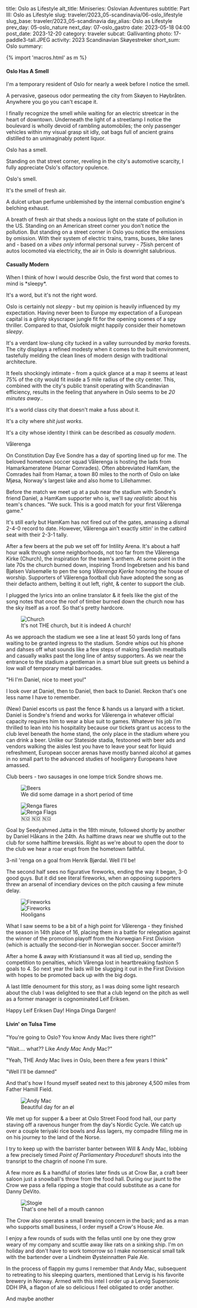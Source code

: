 title: Oslo as Lifestyle
alt_title: Miniseries: Oslovian Adventures
subtitle: Part III: Oslo as Lifestyle
slug: traveler/2023_05-scandinavia/06-oslo_lifestyle
slug_base: traveler/2023_05-scandinavia
day_alias: Oslo as Lifestyle
prev_day: 05-oslo_nature
next_day: 07-oslo_gastro
date: 2023-05-18 04:00
post_date: 2023-12-20
category: traveler
subcat: Gallivanting
photo: 17-paddle3-tall.JPEG
activity: 2023 Scandinavian Sk&oslash;yestreker
short_sum: Oslo
summary: 

{% import 'macros.html' as m %}

<h4 class="article-subheader">Oslo Has A Smell</h4>
I'm a temporary resident of Oslo for nearly a week before I notice the smell.

A pervasive, gaseous odor permeating the city from Sk&oslash;yen to
H&oslash;ybr&aring;ten. Anywhere you go you can't escape it.

I finally recognize the smell while waiting for an electric streetcar in the
heart of downtown. Underneath the light of a streetlamp I notice the
boulevard is wholly devoid of rambling automobiles; the only passenger vehicles
within my visual grasp sit idly, oat bags full of
ancient grains distilled to an unimaginably potent liquor.

Oslo has a smell.

Standing on that street corner, reveling in the city's automotive scarcity,
I fully appreciate Oslo's olfactory opulence. 

Oslo's smell.

It's the smell of fresh air.

A dulcet urban perfume unblemished by the internal combustion engine's belching
exhaust.

A breath of fresh air that sheds a noxious light on the state of pollution in
the US. Standing on an American street corner you don't notice the pollution.
But standing on a street corner in Oslo you notice the emissions by omission.
With their system of electric trains, trams, buses, bike lanes and - based on a
*vibes only* informal personal survey - 75ish percent of autos locomoted via
electricity, the air in Oslo is downright salubrious.


<h4 class="article-subheader">Casually Modern</h4>
When I think of how I would describe Oslo, the first word that comes to mind is
*sleepy*.

It's a word, but it's not the right word.

Oslo is certainly not *sleepy* - but my opinion is heavily influenced by my
expectation. Having never been to Europe my expectation of a European capital is
a glinty skyscraper jungle fit for the opening scenes of a spy thriller.
Compared to that, Oslofolk might happily consider their hometown *sleepy*.

It's a verdant low-slung city tucked in a valley surrounded by *marka*
forests. The city displays a refined modesty when it comes to the built
environment, tastefully melding the clean lines of modern design with traditional
architecture.

It feels shockingly intimate - from a quick glance at a map it seems at least
75% of the city would fit inside a 5 mile radius of the city center. This,
combined with the city's public transit operating with Scandinavian efficiency, results in the feeling that anywhere in Oslo seems to be *20 minutes away*..

It's a world class city that doesn't make a fuss about it.

It's a city where *shit just works*.

It's a city whose identity I think can be described as *casually modern*.


<p class="article-sub-subheader">V&aring;lerenga</p>
On Constitution Day Eve Sondre has a day of sporting lined up for me. The
beloved hometown soccer squad V&aring;lerenga is hosting the lads from
Hamarkameratene (Hamar Comrades). Often abbreviated HamKam, the Comrades hail
from Hamar, a town 80 miles to the north of Oslo on lake Mj&oslash;sa,
Norway's largest lake and also home to Lillehammer.

Before the match we meet up at a pub near the stadium with Sondre's friend
Daniel, a HamKam supporter who is, we'll say *realistic* about his team's
chances. "We suck. This is a good match for your first V&aring;lerenga game."

It's still early but HamKam has not fired out of the gates, amassing a dismal
2-4-0 record to date. However, V&aring;lerenga ain't exactly sittin' in the
catbird seat with their 2-3-1 tally.

After a few beers at the pub we set off for Intility Arena. It's about a half
hour walk through some neighborhoods, not too far from the V&aring;lerenga
Kirke (Church), the inspiration for the team's anthem. At some point in the late
70s the church burned down, inspiring Trond Ingebretsen and his band
Bj&oslash;lsen Valsem&oslash;lle to pen the song *V&aring;lerenga Kjerke*
honoring the house of worship. Supporters of V&aring;lerenga football club have
adopted the song as their defacto anthem, belting it out left, right, & center
to support the club.

I plugged the lyrics into an online translator & it feels like the gist of the
song notes that once the roof of timber burned down the church now has the sky
itself as a roof. So that's pretty hardcore.

<figure class="figure">
		<img class="figure-img img-fluid mt-2 rounded" src="/theme/images/traveler/2023_05-scandinavia/oslo-renga_church.JPEG" alt="Church">
  <figcaption class="figure-caption">It's not THE church, but it is indeed A church!</figcaption>
</figure>

As we approach the stadium we see a line at least 50 yards long of fans waiting
to be granted ingress to the stadium. Sondre whips out his phone and dahses off
what sounds like a few steps of making Swedish meatballs and casually walks
past the long line of antsy supporters. As we near the entrance to the stadium
a gentleman in a smart blue suit greets us behind a low wall of temporary
metal barricades.

"Hi I'm Daniel, nice to meet you!"

I look over at Daniel, then to Daniel, then back to Daniel. Reckon that's one
less name I have to remember.

(New) Daniel escorts us past the fence & hands us a lanyard with a ticket. Daniel
is Sondre's friend and works for V&aring;lerenga in whatever official capacity
requires him to wear a blue suit to games. Whatever his job I'm thrilled to
lean into his hospitality because our tickets grant us access to the club level
beneath the home stand, the only place in the stadium where you can drink a
beer. Unlike our Stateside stadia, festooned with beer ads and vendors walking
the aisles lest you have to leave your seat for liquid refreshment, European
soccer arenas have mostly banned alcohol at games in no small part to the
advanced studies of hooliganry Europeans have amassed.


Club beers - two sausages in one lompe trick Sondre shows me.
<figure class="figure">
		<img class="figure-img img-fluid mt-2 rounded" src="/theme/images/traveler/2023_05-scandinavia/oslo-renga_beers.JPEG" alt="Beers">
  <figcaption class="figure-caption">We did some damage in a short period of time</figcaption>
</figure>

<figure class="figure">
  <div class="row">
    <img class="figure-img img-fluid mt-2 rounded" src="/theme/images/traveler/2023_05-scandinavia/oslo-renga_flag_flares.JPEG" alt="Renga flares">
  </div>
  <div class="row">
    <img class="figure-img img-fluid mt-2 rounded" src="/theme/images/traveler/2023_05-scandinavia/oslo-renga_flags.JPEG" alt="Renga Flags">
  </div>
  <figcaption class="figure-caption">&#x1F1F3;&#x1F1F4; &#x1F1F3;&#x1F1F4; &#x1F1F3;&#x1F1F4;</figcaption>
</figure>

Goal by Seedyahmed Jatta in the 18th minute, followed shortly by another by
Daniel H&aring;kans in the 24th. As halftime draws near we shuffle out to the
club for some halftime brewskis. Right as we're about to open the door to the
club we hear a roar erupt from the hometown faithful.

3-nil 'renga on a goal from Henrik Bj&oslash;rdal. Well I'll be!

The second half sees no figurative fireworks, ending the way it began, 3-0 good
guys. But it did see literal fireworks, when an opposing supporters threw an
arsenal of incendiary devices on the pitch causing a few minute delay.

<figure class="figure">
  <div class="row">
    <img class="figure-img img-fluid mt-2 rounded" src="/theme/images/traveler/2023_05-scandinavia/oslo-renga_fireworks1.JPEG" alt="Fireworks">
  </div>
  <div class="row">
    <img class="figure-img img-fluid mt-2 rounded" src="/theme/images/traveler/2023_05-scandinavia/oslo-renga_fireworks2.JPEG" alt="Fireworks">
  </div>
  <figcaption class="figure-caption">Hooligans</figcaption>
</figure>

What I saw seems to be a bit of a high point for V&aring;lerenga - they finished
the season in 14th place of 16, placing them in a battle for relegation against
the winner of the promotion playoff from the Norwegian First Division (which is
actually the second-tier in Norwegian soccer. Soccer amirite?)

After a home & away with Kristiansund it was all tied up, sending the
competition to penalties, which V&aring;renga lost in heartbreaking fashion 5
goals to 4. So next year the lads will be slugging it out in the First Division
with hopes to be promoted back up with the big dogs.

A last little denoument for this story, as I was doing some light research
about the club I was delighted to see that a club legend on the pitch as well
as a former manager is cognominated Leif Eriksen.

Happy Leif Eriksen Day! Hinga Dinga Dargen!


<h4 class="article-subheader">Livin' on Tulsa Time</h4>
"You're going to Oslo? You know Andy Mac lives there right?"

"Wait.... what?? Like *Andy Mac* Andy Mac?"

"Yeah, THE Andy Mac lives in Oslo, been there a few years I think"

"Well I'll be damned"

And that's how I found myself seated next to this jabroney 4,500 miles from
Father Hamill Field.

<figure class="figure">
		<img class="figure-img img-fluid mt-2 rounded" src="/theme/images/traveler/2023_05-scandinavia/oslo-andy_mac.jpg" alt="Andy Mac">
  <figcaption class="figure-caption">Beautiful day for an &oslash;l</figcaption>
</figure>

We met up for supper & a beer at Oslo Street Food food hall, our party staving
off a ravenous hunger from the day's Nordic Cycle. We catch up over a couple
teriyaki rice bowls and &Aring;ss lagers, my compadre filling me in on his
journey to the land of the Norse.

I try to keep up with the barrister banter between Will & Andy Mac, lobbing a
few precisely timed *Point of Parliamentary Procedure*!! shouts into the
transript to the chagrin of noone I'm sure.

A few more &oslash;s & a handful of stories later finds us at Crow Bar, a 
craft beer saloon just a snowball's throw from the food hall. During our jaunt
to the Crow we pass a fella ripping a stogie that could substitute as a
cane for Danny DeVito.

<figure class="figure container-fluid">
		<img class="figure-img img-fluid mt-2 rounded" src="/theme/images/traveler/2023_05-scandinavia/oslo-lifestyle_cigar.JPEG" alt="Stogie">
  <figcaption class="figure-caption">That's one hell of a mouth cannon</figcaption>
</figure>

The Crow also operates a small brewing concern in the back; and as a man who
supports small business, I order myself a Crow's House Ale.

I enjoy a few rounds of suds with the fellas until one by one they grow weary
of my company and scuttle away like rats on a sinking ship. I'm on holiday and
don't have to work tomorrow so I make nonsensical small talk with the bartender
over a Lindheim &Oslash;ysteinnatten Pale Ale.

In the process of flappin my gums I remember that Andy Mac, subsequent to
retreating to his sleeping quarters, mentioned that Lervig is his favorite
brewery in Norway. Armed with this intel I order up a Lervig Supersonic DDH IPA,
a flagon of ale so delicious I feel obligated to order another. 

And maybe another
